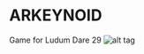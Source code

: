 ARKEYNOID
=========

Game for Ludum Dare 29
![alt tag](https://raw.githubusercontent.com/mintleaf/arkeynoid/master/images/screens/screen.jpg)
